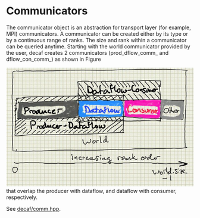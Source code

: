 # Communicators

The communicator object is an abstraction for transport layer (for
example, MPI) communicators. A communicator can be created either by
its type or by a continuous range of ranks. The size and rank within a
communicator can be queried anytime. Starting with the world
communicator provided by the user, decaf creates 2 communicators
(prod_dflow_comm_ and dflow_con_comm_) as shown in Figure

![Decaf communicators](./comms.png)
that overlap the producer with
dataflow, and dataflow with consumer, respectively.

See [decaf/comm.hpp](../include/decaf/comm.hpp).
